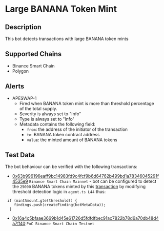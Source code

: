 # Large BANANA Token Mint

## Description

This bot detects transactions with large BANANA token mints

## Supported Chains

- Binance Smart Chain
- Polygon



## Alerts

- APESWAP-1
  - Fired when BANANA token mint is more than threshold percentage of the total supply.
  - Severity is always set to "Info" 
  - Type is always set to "Info" 
  - Metadata contains the following field: 
    - `from`: the address of the initiator of the transaction
    - `to`: BANANA token contract address
    - `value`: the minted amount of BANANA tokens

## Test Data

The bot behaviour can be verified with the following transactions:

- [0x63b996196eaff9bc14983fd9c4fcf9b6d64762b499bd1a78346045291f4535e9](https://www.bscscan.com/tx/0x63b996196eaff9bc14983fd9c4fcf9b6d64762b499bd1a78346045291f4535e9) `Binance Smart Chain Mainnet` - 
bot can be configured to detect the `25000` BANANA tokens minted by this [transaction](https://www.bscscan.com/tx/0x63b996196eaff9bc14983fd9c4fcf9b6d64762b499bd1a78346045291f4535e9) by modifying threshold detection logic in `agent.ts L44` thus:
```
 if (mintAmount.gte(threshold)) {
    findings.push(createFinding(botMetaData));
  }
```

- [0x16a4c5bfaae3669b1d45e61726d5fdfdfbec91ac7822b78d6a70db48d4a7ff40](https://testnet.bscscan.com/tx/0x16a4c5bfaae3669b1d45e61726d5fdfdfbec91ac7822b78d6a70db48d4a7ff40) `PoC Binance Smart Chain Testnet` 

